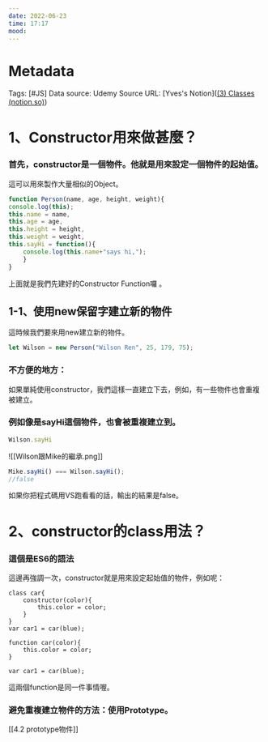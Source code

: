 ```yaml
---
date: 2022-06-23
time: 17:17
mood:
---
```

# Metadata
Tags: [#JS]
Data source: Udemy
Source URL: [Yves's Notion]([(3) Classes (notion.so)](https://www.notion.so/yves01480/Classes-ebc4d4c28e6f48a9aca36732d2d88e12?v=6a2ec2c7c5ec4df5ac957725c2fb0c31&p=5a88879fb74a49f3a88db059baa679c9))

# 1、Constructor用來做甚麼？
### 首先，constructor是一個物件。他就是用來設定一個物件的起始值。
這可以用來製作大量相似的Object。
```js
function Person(name, age, height, weight){ 
console.log(this); 
this.name = name,
this.age = age, 
this.height = height, 
this.weight = weight, 
this.sayHi = function(){ 
	console.log(this.name+"says hi,"); 
	}
} 
```
上面就是我們先建好的Constructor Function囉 。

## 1-1、使用new保留字建立新的物件
這時候我們要來用new建立新的物件。 
```js
let Wilson = new Person("Wilson Ren", 25, 179, 75);
```

### 不方便的地方：
如果單純使用constructor，我們這樣一直建立下去，例如，有一些物件也會重複被建立。
### 例如像是sayHi這個物件，也會被重複建立到。
```js
Wilson.sayHi
```
![[Wilson跟Mike的繼承.png]]

```js
Mike.sayHi() === Wilson.sayHi(); 
//false
```
如果你把程式碼用VS跑看看的話，輸出的結果是false。


# 2、constructor的class用法？
### 這個是ES6的語法
這邊再強調一次，constructor就是用來設定起始值的物件，例如呢：
```JS
class car{
	constructor(color){
		this.color = color;
	}
}
var car1 = car(blue);

```

```JS
function car(color){
	this.color = color;
}

var car1 = car(blue);
```
這兩個function是同一件事情喔。


### 避免重複建立物件的方法：使用Prototype。
[[4.2 prototype物件]]